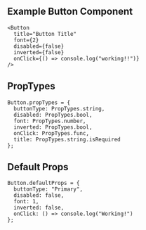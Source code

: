 ## Example Button Component

```
<Button
  title="Button Title"
  font={2}
  disabled={false}
  inverted={false}
  onClick={() => console.log("working!!")}
/>
```

## PropTypes

```
Button.propTypes = {
  buttonType: PropTypes.string,
  disabled: PropTypes.bool,
  font: PropTypes.number,
  inverted: PropTypes.bool,
  onClick: PropTypes.func,
  title: PropTypes.string.isRequired
};
```

## Default Props

```
Button.defaultProps = {
  buttonType: "Primary",
  disabled: false,
  font: 1,
  inverted: false,
  onClick: () => console.log("Working!")
};
```
